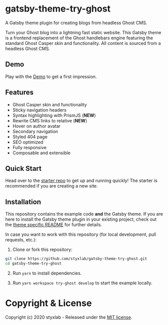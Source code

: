 # gatsby-theme-try-ghost 

A Gatsby theme plugin for creating blogs from headless Ghost CMS. 

Turn your Ghost blog into a lightning fast static website. This Gatsby theme is a frontend replacement of the Ghost handlebars engine featuring the standard Ghost Casper skin and functionality. All content is sourced from a headless Ghost CMS.


## Demo

Play with the [Demo](https://styxlab.github.io) to get a first impression.


## Features

- Ghost Casper skin and functionality
- Sticky navigation headers
- Syntax highlighting with PrismJS (**NEW**)
- Rewrite CMS links to relative (**NEW**)
- Hover on author avatar
- Secondary navigation
- Styled 404 page
- SEO optimized
- Fully responsive
- Composable and extensible


## Quick Start

Head over to the [starter repo](https://github.com/styxlab/gatsby-starter-try-ghost) to get up and running quickly! The starter is recommended if you are creating a new site.


## Installation

This repository contains the example code **and** the Gatsby theme. If you are here to install the Gatsby theme plugin in your existing project, check out the [theme specific README](/gatsby-theme-try-ghost/README.md) for further details.

In case you want to work with this repository (for local development, pull requests, etc.):

1. Clone or fork this repository:
```bash
git clone https://github.com/styxlab/gatsby-theme-try-ghost.git
cd gatsby-theme-try-ghost
```

2. Run `yarn` to install dependencies.

3. Run `yarn workspace try-ghost develop` to start the example locally.


# Copyright & License

Copyright (c) 2020 styxlab - Released under the [MIT license](LICENSE).

